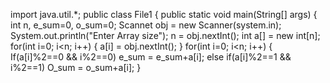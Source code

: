 import java.util.*;
public class File1 {
public static void main(String[] args) {
int n, e_sum=0, o_sum=0;
Scannet obj = new Scanner(system.in);
System.out.println("Enter Array size");
n = obj.nextInt();
int a[] = new int[n];
for(int i=0; i<n; i++)
{
a[i] = obj.nextInt();
}
for(int i=0; i<n; i++)
{
If(a[i]%2==0 && i%2==0)
e_sum = e_sum+a[i];
else if(a[i]%2==1 && i%2==1)
O_sum = o_sum+a[i];
}




